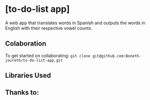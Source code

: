 # [to-do-list app]

A web app that translates words in Spanish and outputs the words in English with their respective vowel counts.

## Colaboration
To get started on collaborating:
`git clone git@github.com:Boneth-joureth/to-do-list-app.git`

## Libraries Used

## Thanks to:
